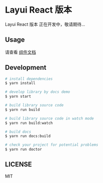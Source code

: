 # Layui React 版本

Layui React 版本 正在开发中，敬请期待...

## Usage

请查看 [组件文档](https://layui-react.pages.dev/)

## Development

```bash
# install dependencies
$ yarn install

# develop library by docs demo
$ yarn start

# build library source code
$ yarn run build

# build library source code in watch mode
$ yarn run build:watch

# build docs
$ yarn run docs:build

# check your project for potential problems
$ yarn run doctor
```

## LICENSE

MIT
